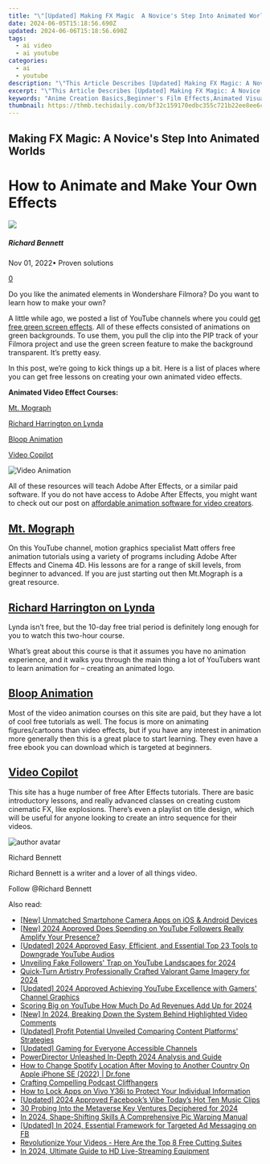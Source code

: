 ```yaml
---
title: "\"[Updated] Making FX Magic  A Novice's Step Into Animated Worlds\""
date: 2024-06-05T15:18:56.690Z
updated: 2024-06-06T15:18:56.690Z
tags:
  - ai video
  - ai youtube
categories:
  - ai
  - youtube
description: "\"This Article Describes [Updated] Making FX Magic: A Novice's Step Into Animated Worlds\""
excerpt: "\"This Article Describes [Updated] Making FX Magic: A Novice's Step Into Animated Worlds\""
keywords: "Anime Creation Basics,Beginner's Film Effects,Animated Visual Magic,Foundations in FX,Startling Animation Tricks,Newcomer to Animation,Animation World Entry"
thumbnail: https://thmb.techidaily.com/bf32c159170edbc355c721b22ee8ee6c67dda36feed408fdb0ec7f3ca8b4ddc2.jpg
---
```


## Making FX Magic: A Novice's Step Into Animated Worlds

# How to Animate and Make Your Own Effects

![](https://images.wondershare.com/filmora/article-images/richard-bennett.jpg)

##### Richard Bennett

 Nov 01, 2022• Proven solutions

[0](#commentsBoxSeoTemplate)

Do you like the animated elements in Wondershare Filmora? Do you want to learn how to make your own?

A little while ago, we posted a list of YouTube channels where you could [get free green screen effects](https://tools.techidaily.com/wondershare/filmora/download/). All of these effects consisted of animations on green backgrounds. To use them, you pull the clip into the PIP track of your Filmora project and use the green screen feature to make the background transparent. It’s pretty easy.

In this post, we’re going to kick things up a bit. Here is a list of places where you can get free lessons on creating your own animated video effects.

**Animated Video Effect Courses:**

[Mt. Mograph](#mtmograph)

[Richard Harrington on Lynda](#lynda)

[Bloop Animation](#bloop)

[Video Copilot](#videocopilot)

 ![Video Animation](https://images.wondershare.com/filmora/article-images/animated-video-effects.png)

 All of these resources will teach Adobe After Effects, or a similar paid software. If you do not have access to Adobe After Effects, you might want to check out our post on [affordable animation software for video creators](https://www.filmora.io/community-blog/free-or-cheap-animation-software-for-video-creators-122.html).

## **[Mt. Mograph](https://www.youtube.com/channel/UCSUSgx9qc%5FNydrOL59xbJIA)**

On this YouTube channel, motion graphics specialist Matt offers free animation tutorials using a variety of programs including Adobe After Effects and Cinema 4D. His lessons are for a range of skill levels, from beginner to advanced. If you are just starting out then Mt.Mograph is a great resource.

## **[Richard Harrington on Lynda](https://www.lynda.com/Rich-Harrington/120-1.html)**

Lynda isn’t free, but the 10-day free trial period is definitely long enough for you to watch this two-hour course.

What’s great about this course is that it assumes you have no animation experience, and it walks you through the main thing a lot of YouTubers want to learn animation for – creating an animated logo.

## **[Bloop Animation](https://www.bloopanimation.com/)**

 Most of the video animation courses on this site are paid, but they have a lot of cool free tutorials as well. The focus is more on animating figures/cartoons than video effects, but if you have any interest in animation more generally then this is a great place to start learning. They even have a free ebook you can download which is targeted at beginners.

## **[Video Copilot](http://www.videocopilot.net/)**

This site has a huge number of free After Effects tutorials. There are basic introductory lessons, and really advanced classes on creating custom cinematic FX, like explosions. There’s even a playlist on title design, which will be useful for anyone looking to create an intro sequence for their videos.

![author avatar](https://images.wondershare.com/filmora/article-images/richard-bennett.jpg)

Richard Bennett

Richard Bennett is a writer and a lover of all things video.

Follow @Richard Bennett

<span class="atpl-alsoreadstyle">Also read:</span>
<div><ul>
<li><a href="https://facebook-video-share.techidaily.com/new-unmatched-smartphone-camera-apps-on-ios-and-android-devices/"><u>[New] Unmatched Smartphone Camera Apps on iOS & Android Devices</u></a></li>
<li><a href="https://facebook-video-share.techidaily.com/new-2024-approved-does-spending-on-youtube-followers-really-amplify-your-presence/"><u>[New] 2024 Approved  Does Spending on YouTube Followers Really Amplify Your Presence?</u></a></li>
<li><a href="https://facebook-video-share.techidaily.com/updated-2024-approved-easy-efficient-and-essential-top-23-tools-to-downgrade-youtube-audios/"><u>[Updated] 2024 Approved  Easy, Efficient, and Essential  Top 23 Tools to Downgrade YouTube Audios</u></a></li>
<li><a href="https://facebook-video-share.techidaily.com/unveiling-fake-followers-trap-on-youtube-landscapes-for-2024/"><u>Unveiling Fake Followers' Trap on YouTube Landscapes for 2024</u></a></li>
<li><a href="https://facebook-video-share.techidaily.com/quick-turn-artistry-professionally-crafted-valorant-game-imagery-for-2024/"><u>Quick-Turn Artistry  Professionally Crafted Valorant Game Imagery for 2024</u></a></li>
<li><a href="https://facebook-video-share.techidaily.com/updated-2024-approved-achieving-youtube-excellence-with-gamers-channel-graphics/"><u>[Updated] 2024 Approved  Achieving YouTube Excellence with Gamers' Channel Graphics</u></a></li>
<li><a href="https://facebook-video-share.techidaily.com/scoring-big-on-youtube-how-much-do-ad-revenues-add-up-for-2024/"><u>Scoring Big on YouTube  How Much Do Ad Revenues Add Up for 2024</u></a></li>
<li><a href="https://facebook-video-share.techidaily.com/new-in-2024-breaking-down-the-system-behind-highlighted-video-comments/"><u>[New] In 2024, Breaking Down the System Behind Highlighted Video Comments</u></a></li>
<li><a href="https://facebook-video-share.techidaily.com/updated-profit-potential-unveiled-comparing-content-platforms-strategies/"><u>[Updated] Profit Potential Unveiled  Comparing Content Platforms' Strategies</u></a></li>
<li><a href="https://facebook-video-share.techidaily.com/updated-gaming-for-everyone-accessible-channels/"><u>[Updated] Gaming for Everyone  Accessible Channels</u></a></li>
<li><a href="https://extra-resources.techidaily.com/powerdirector-unleashed-in-depth-2024-analysis-and-guide/"><u>PowerDirector Unleashed  In-Depth 2024 Analysis and Guide</u></a></li>
<li><a href="https://fake-location.techidaily.com/how-to-change-spotify-location-after-moving-to-another-country-on-apple-iphone-se-2022-drfone-by-drfone-virtual-ios/"><u>How to Change Spotify Location After Moving to Another Country On Apple iPhone SE (2022) | Dr.fone</u></a></li>
<li><a href="https://extra-information.techidaily.com/crafting-compelling-podcast-cliffhangers/"><u>Crafting Compelling Podcast Cliffhangers</u></a></li>
<li><a href="https://unlock-android.techidaily.com/how-to-lock-apps-on-vivo-y36i-to-protect-your-individual-information-by-drfone-android/"><u>How to Lock Apps on Vivo Y36i to Protect Your Individual Information</u></a></li>
<li><a href="https://facebook-clips.techidaily.com/updated-2024-approved-facebooks-vibe-todays-hot-ten-music-clips/"><u>[Updated] 2024 Approved  Facebook’s Vibe  Today’s Hot Ten Music Clips</u></a></li>
<li><a href="https://extra-information.techidaily.com/30-probing-into-the-metaverse-key-ventures-deciphered-for-2024/"><u>30 Probing Into the Metaverse  Key Ventures Deciphered for 2024</u></a></li>
<li><a href="https://extra-skills.techidaily.com/in-2024-shape-shifting-skills-a-comprehensive-pic-warping-manual/"><u>In 2024, Shape-Shifting Skills  A Comprehensive Pic Warping Manual</u></a></li>
<li><a href="https://facebook-video-content.techidaily.com/updated-in-2024-essential-framework-for-targeted-ad-messaging-on-fb/"><u>[Updated] In 2024, Essential Framework for Targeted Ad Messaging on FB</u></a></li>
<li><a href="https://youtube-videos.techidaily.com/revolutionize-your-videos-here-are-the-top-8-free-cutting-suites/"><u>Revolutionize Your Videos - Here Are the Top 8 Free Cutting Suites</u></a></li>
<li><a href="https://some-guidance.techidaily.com/in-2024-ultimate-guide-to-hd-live-streaming-equipment/"><u>In 2024, Ultimate Guide to HD Live-Streaming Equipment</u></a></li>
</ul></div>

<ins class="adsbygoogle"
      style="display:block"
      data-ad-client="ca-pub-7571918770474297"
      data-ad-slot="8358498916"
      data-ad-format="auto"
      data-full-width-responsive="true"></ins>